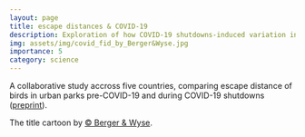 ```yaml
---
layout: page
title: escape distances & COVID-19
description: Exploration of how COVID-19 shutdowns-induced variation in human levels influenced escape distances of birds.
img: assets/img/covid_fid_by_Berger&Wyse.jpg
importance: 5
category: science
---
```


A collaborative study accross five countries, comparing escape distance of birds in urban parks pre-COVID-19 and during COVID-19 shutdowns ([preprint](https://www.biorxiv.org/content/10.1101/2022.07.15.500232v2)).

The title cartoon by [© Berger & Wyse](https://www.bergerandwyse.com).